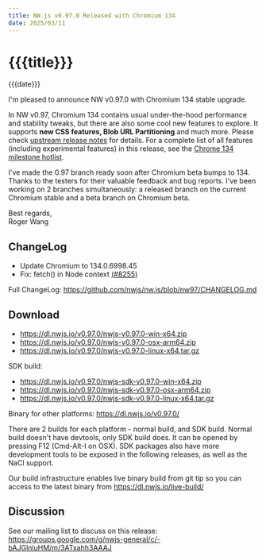 ```yaml
---
title: NW.js v0.97.0 Released with Chromium 134
date: 2025/03/11
---
```

# {{{title}}}
{{{date}}}

I'm pleased to announce NW v0.97.0 with Chromium 134 stable upgrade.

In NW v0.97, Chromium 134 contains usual under-the-hood performance and stability tweaks, but there are also some cool new features to explore. It supports **new CSS features, Blob URL Partitioning** and much more. Please check [upstream release notes](https://developer.chrome.com/blog/chrome-134-beta/) for details. For a complete list of all features (including experimental features) in this release, see the [Chrome 134 milestone hotlist](https://www.chromestatus.com/features#milestone=134).

I've made the 0.97 branch ready soon after Chromium beta bumps to 134. Thanks to the testers for their valuable feedback and bug reports. I've been working on 2 branches simultaneously: a released branch on the current Chromium stable and a beta branch on Chromium beta.

Best regards,  
Roger Wang

## ChangeLog

- Update Chromium to 134.0.6998.45
- Fix: fetch() in Node context [(#8255)](https://github.com/nwjs/nw.js/issues/8255)

Full ChangeLog: https://github.com/nwjs/nw.js/blob/nw97/CHANGELOG.md

## Download 

* https://dl.nwjs.io/v0.97.0/nwjs-v0.97.0-win-x64.zip 
* https://dl.nwjs.io/v0.97.0/nwjs-v0.97.0-osx-arm64.zip 
* https://dl.nwjs.io/v0.97.0/nwjs-v0.97.0-linux-x64.tar.gz 

SDK build: 
* https://dl.nwjs.io/v0.97.0/nwjs-sdk-v0.97.0-win-x64.zip 
* https://dl.nwjs.io/v0.97.0/nwjs-sdk-v0.97.0-osx-arm64.zip 
* https://dl.nwjs.io/v0.97.0/nwjs-sdk-v0.97.0-linux-x64.tar.gz 

Binary for other platforms: https://dl.nwjs.io/v0.97.0/ 

There are 2 builds for each platform - normal build, and SDK build. Normal build doesn't have devtools, only SDK build does. lt can be opened by pressing F12 (Cmd-Alt-I on OSX). SDK packages also have more development tools to be exposed in the following releases, as well as the NaCl support.

Our build infrastructure enables live binary build from git tip so you can access to the latest binary from https://dl.nwjs.io/live-build/ 

## Discussion

See our mailing list to discuss on this release: https://groups.google.com/g/nwjs-general/c/-bAJGlnluHM/m/3ATxahh3AAAJ
